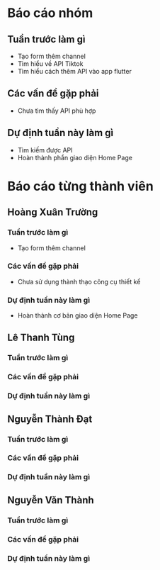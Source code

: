 # Báo cáo nhóm

## Tuần trước làm gì
- Tạo form thêm channel
- Tìm hiểu về API Tiktok
- Tìm hiểu cách thêm API vào app flutter
## Các vấn đề gặp phải
- Chưa tìm thấy API phù hợp

## Dự định tuần này làm gì
- Tìm kiếm được API
- Hoàn thành phần giao diện Home Page

# Báo cáo từng thành viên

## Hoàng Xuân Trường

### Tuần trước làm gì
- Tạo form thêm channel
### Các vấn đề gặp phải
- Chưa sử dụng thành thạo công cụ thiết kế

### Dự định tuần này làm gì
- Hoàn thành cơ bản giao diện Home Page

## Lê Thanh Tùng
### Tuần trước làm gì

### Các vấn đề gặp phải

### Dự định tuần này làm gì

## Nguyễn Thành Đạt
### Tuần trước làm gì

### Các vấn đề gặp phải

### Dự định tuần này làm gì


## Nguyễn Văn Thành
### Tuần trước làm gì

### Các vấn đề gặp phải

### Dự định tuần này làm gì
